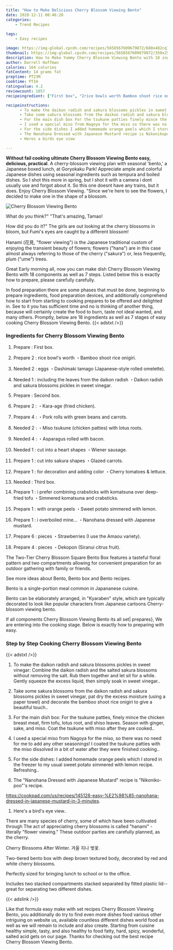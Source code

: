 ```yaml
---
title: "How to Make Delicious Cherry Blossom Viewing Bento"
date: 2020-12-11 00:46:28
categories:
    - Trend Recipes
    
tags:
    - Easy recipes

image: https://img-global.cpcdn.com/recipes/5658567609679872/680x482cq70/cherry-blossom-viewing-bento-recipe-main-photo.jpg
thumbnail: https://img-global.cpcdn.com/recipes/5658567609679872/350x250cq70/cherry-blossom-viewing-bento-recipe-main-photo.jpg
description: How to Make Yummy Cherry Blossom Viewing Bento with 18 ingredients and 7 stages of easy cooking.
author: Darrell Hoffman
calories: 164 calories
fatContent: 14 grams fat
preptime: PT23M
cooktime: PT1H
ratingvalue: 4.2
reviewcount: 1057
recipeingredient: ["First box", "2rice bowls worth Bamboo shoot rice onigiri", "2eggs Dashimaki tamago Japanesestyle rolled omelette", "1including the leaves from the daikon radish Daikon radish and sakura blossoms pickles in sweet vinegar", "Second box", "2Karaage fried chicken", "4Pork rolls with green beans and carrots", "2Miso tsukune chicken patties with lotus roots", "4Asparagus rolled with bacon", "1cut into a heart shapes Wiener sausage", "1cut into sakura shapes Glazed carrots", "1for decoration and adding color Cherry tomatoes  lettuce", "Third box", "1i prefer combining crabsticks with komatsuna over deepfried tofu Simmered komatsuna and crabsticks", "1with orange peels Sweet potato simmered with lemon", "1i overboiled mine Nanohana dressed with Japanese mustard", "6pieces Strawberries I use the Amaou variety", "4pieces Dekopon Siranui citrus fruit"]

recipeinstructions: 
      - To make the daikon radish and sakura blossoms pickles in sweet vinegar Combine the daikon radish and the salted sakura blossoms without removing the salt Rub them together and let sit for a while Gently squeeze the excess liquid then simply soak in sweet vinegar 
      - Take some sakura blossoms from the daikon radish and sakura blossoms pickles in sweet vinegar pat dry the excess moisture using a paper towel and decorate the bamboo shoot rice onigiri to give a beautiful touch 
      - For the main dish box For the tsukune patties finely mince the chicken breast meat firm tofu lotus root and shiso leaves Season with ginger sake and miso Coat the tsukune with miso after they are cooked 
      - I used a special miso from Nagoya for the miso so there was no need for me to add any other seasonings I coated the tsukune patties with the miso dissolved in a bit of water after they were finished cooking 
      - For the side dishes I added homemade orange peels which I stored in the freezer to my usual sweet potato simmered with lemon recipe Refreshing 
      - The Nanohana Dressed with Japanese Mustard recipe is Nikonikopoos recipehttpscookpadcomusrecipes145128easyE29885nanohanadressedinjapanesemustardin3minutes 
      - Heres a birds eye view

---
```




**Without fail cooking ultimate Cherry Blossom Viewing Bento easy, delicious, practical**. A cherry-blossom viewing plan with seasonal &#39;bento,&#39; a Japanese boxed lunch, at Goryokaku Park! Appreciate ample and colorful Japanese dishes using seasonal ingredients such as tempura and boiled dishes. So I shot this more in spring, but I shot it with a camera i dont usually use and forgot about it. So this one doesnt have any trains, but it does. Enjoy Cherry Blossom Viewing. &#34;Since we&#39;re here to see the flowers, I decided to make one in the shape of a blossom.


![Cherry Blossom Viewing Bento](https://img-global.cpcdn.com/recipes/5658567609679872/680x482cq70/cherry-blossom-viewing-bento-recipe-main-photo.jpg "Cherry Blossom Viewing Bento")



What do you think?&#34; &#34;That&#39;s amazing, Tamao!

How did you do it?&#34; The girls are out looking at the cherry blossoms in bloom, but Fumi&#39;s eyes are caught by a different blossom!

Hanami (花見, &#34;flower viewing&#34;) is the Japanese traditional custom of enjoying the transient beauty of flowers; flowers (&#34;hana&#34;) are in this case almost always referring to those of the cherry (&#34;sakura&#34;) or, less frequently, plum (&#34;ume&#34;) trees.


Great Early morning all, now you can make dish Cherry Blossom Viewing Bento with 18 components as well as 7 steps. Listed below this is exactly how to prepare, please carefully carefully.

In food preparation there are some phases that must be done, beginning to prepare ingredients, food preparation devices, and additionally comprehend how to start from starting to cooking prepares to be offered and delighted in. See to it you has sufficient time and no is thinking of another thing, because will certainly create the food to burn, taste not ideal wanted, and many others. Promptly, below are 18 ingredients as well as 7 stages of easy cooking Cherry Blossom Viewing Bento.
{{< adstxt />}}

### Ingredients for Cherry Blossom Viewing Bento


1. Prepare  : First box.

1. Prepare 2 : rice bowl&#39;s worth ・Bamboo shoot rice onigiri.

1. Needed 2 : eggs ・Dashimaki tamago (Japanese-style rolled omelette).

1. Needed 1 : including the leaves from the daikon radish ・Daikon radish and sakura blossoms pickles in sweet vinegar.

1. Prepare  : Second box.

1. Prepare 2 : ・Kara-age (fried chicken).

1. Prepare 4 : ・Pork rolls with green beans and carrots.

1. Needed 2 : ・Miso tsukune (chicken patties) with lotus roots.

1. Needed 4 : ・Asparagus rolled with bacon.

1. Needed 1 : cut into a heart shapes ・Wiener sausage.

1. Prepare 1 : cut into sakura shapes ・Glazed carrots.

1. Prepare 1 : for decoration and adding color ・Cherry tomatoes &amp; lettuce.

1. Needed  : Third box.

1. Prepare 1 : i prefer combining crabsticks with komatsuna over deep-fried tofu ・Simmered komatsuna and crabsticks.

1. Prepare 1 : with orange peels ・Sweet potato simmered with lemon.

1. Prepare 1 : i overboiled mine... ・Nanohana dressed with Japanese mustard.

1. Prepare 6 : pieces ・Strawberries (I use the Amaou variety).

1. Prepare 4 : pieces ・Dekopon (Siranui citrus fruit).


The Two-Tier Cherry Blossom Square Bento Box features a tasteful floral pattern and two compartments allowing for convenient preparation for an outdoor gathering with family or friends.

See more ideas about Bento, Bento box and Bento recipes.

Bento is a single-portion meal common in Japananese cuisine.

Bento can be elaborately arranged, in &#34;Kyaraben&#34; style, which are typically decorated to look like popular characters from Japanese cartoons Cherry-blossom viewing bento.


If all components Cherry Blossom Viewing Bento its all set| prepares}, We are entering into the cooking stage. Below is exactly how to preparing with easy.

### Step by Step Cooking Cherry Blossom Viewing Bento

{{< adstxt />}}


1. To make the daikon radish and sakura blossoms pickles in sweet vinegar: Combine the daikon radish and the salted sakura blossoms without removing the salt. Rub them together and let sit for a while. Gently squeeze the excess liquid, then simply soak in sweet vinegar..



1. Take some sakura blossoms from the daikon radish and sakura blossoms pickles in sweet vinegar, pat dry the excess moisture (using a paper towel) and decorate the bamboo shoot rice onigiri to give a beautiful touch..



1. For the main dish box: For the tsukune patties, finely mince the chicken breast meat, firm tofu, lotus root, and shiso leaves. Season with ginger, sake, and miso. Coat the tsukune with miso after they are cooked..



1. I used a special miso from Nagoya for the miso, so there was no need for me to add any other seasonings! I coated the tsukune patties with the miso dissolved in a bit of water after they were finished cooking..



1. For the side dishes: I added homemade orange peels which I stored in the freezer to my usual sweet potato simmered with lemon recipe. Refreshing..



1. The &#34;Nanohana Dressed with Japanese Mustard&#34; recipe is &#34;Nikoniko-poo&#34;&#39;s recipe.

https://cookpad.com/us/recipes/145128-easy-%E2%98%85-nanohana-dressed-in-japanese-mustard-in-3-minutes.



1. Here&#39;s a bird&#39;s eye view..




There are many species of cherry, some of which have been cultivated through The act of appreciating cherry blossoms is called &#34;hanami&#34; - literally &#34;flower viewing.&#34; These outdoor parties are carefully planned, as the cherry.

Cherry Blossoms After Winter. 겨울 지나 벚꽃.

Two-tiered bento box with deep brown textured body, decorated by red and white cherry blossoms.

Perfectly sized for bringing lunch to school or to the office.

Includes two stacked compartments stacked separated by fitted plastic lid--great for separating two different dishes.


{{< adslink />}}

Like that formula easy make with set recipes Cherry Blossom Viewing Bento, you additionally do try to find even more dishes food various other intriguing on website us, available countless different dishes world food as well as we will remain to include and also create. Starting from cuisine healthy simple, tasty, and also healthy to food fatty, hard, spicy, wonderful, salted acid gets on our page. Thanks for checking out the best recipe Cherry Blossom Viewing Bento.
